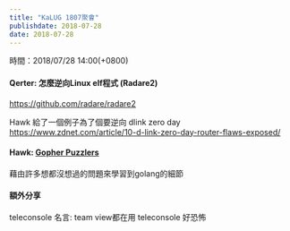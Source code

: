 ```yaml
---
title: "KaLUG 1807聚會"
publishdate: 2018-07-28
date: 2018-07-28
---
```


時間：2018/07/28 14:00(+0800)


#### Qerter: 怎麼逆向Linux elf程式 (Radare2)

 https://github.com/radare/radare2

Hawk 給了一個例子為了個要逆向 dlink zero day https://www.zdnet.com/article/10-d-link-zero-day-router-flaws-exposed/


#### Hawk: [Gopher Puzzlers](https://https://talks.godoc.org/github.com/davecheney/presentations/gopher-puzzlers.slide)

藉由許多想都沒想過的問題來學習到golang的細節

#### 額外分享
teleconsole 名言: team view都在用 teleconsole 好恐怖
